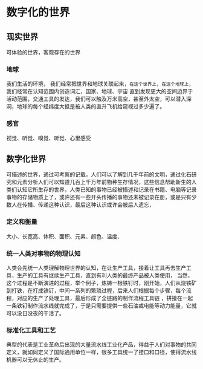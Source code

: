 # 数字化的世界

## 现实世界

可体验的世界，客观存在的世界
### 地球
我们生活的环境， 我们经常把世界和地球关联起来，`在这个世界上`，`在这个地球上`，我们经常在认知范围内创造词汇，国家、地球、宇宙
直到发现更大的空间边界于活动范围，交通工具的发达，我们可以触及万米高空，甚至外太空，可以潜入深洞，地球的每个经纬度大抵是被人类的直升飞机给窥视过多少遍了。
### 感官

视觉、听觉、嗅觉、听觉、心里感受


## 数字化世界

可描述的世界，通过可考察的记载，人们可以了解到几千年前的文明，通过化石研究和元素分析人们可以知道几百上千万年前物种生存情况，这些信息帮助新生的人类们认知它所生存的世界，人类已知的事物已经被描述和记录在书籍、电脑等记录事物的存储物质上了，或许还有一些开头传播的事物还未被记录在册，或是只有少数人在传播、传递这种认识，最后这种认识或许会被后人遗忘，



### 定义和衡量

大小、长宽高、体积、面积、元素、颜色、温度、

### 统一人类对事物的物理认知
人类会先统一人类理解物理世界的认知，在让生产工具，接着让工具再去生产工具，生产的工具有继续生产工具，直到有利人类的最终产品被人类使用，
当然，这个过程是不断演进的过程，举个例子，炼铸一根铁钉时，刚开始，人们从烧铁矿到打铁，在打成铁钉，中间一系列的繁琐过程，后来人们根据每个步骤，每个流程，对应的生产了处理工具，最后形成了全链路的制作流程工具链 ，拼接在一起一条铁钉制作流水线就完成了，于是只需要提供一些石油或电能等动力能量，它就可以没日没夜的干活了。

### 标准化工具和工艺

典型的代表是工业革命后出现的大量流水线工业化产品，得益于人们对事物的共同定义，就如同定义了国际通用单位一样，很多工具统一了接口和口径，使得流水线机器可以无休止的生产。

